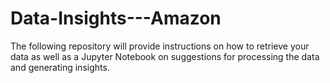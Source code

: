 # Data-Insights---Amazon
The following repository will provide instructions on how to retrieve your data as well as a Jupyter Notebook on suggestions for processing the data and generating insights.
